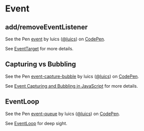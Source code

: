 # Event

## add/removeEventListener

<p data-height="300" data-theme-id="0" data-slug-hash="grZzbe" data-default-tab="js,result" data-user="luics" data-embed-version="2" class="codepen">See the Pen <a href="http://codepen.io/luics/pen/grZzbe/">event</a> by luics (<a href="http://codepen.io/luics">@luics</a>) on <a href="http://codepen.io">CodePen</a>.</p>
<script async src="//assets.codepen.io/assets/embed/ei.js"></script>  

See [EventTarget](https://developer.mozilla.org/en-US/docs/Web/API/EventTarget) for more details.


## Capturing vs Bubbling

<p data-height="400" data-theme-id="0" data-slug-hash="ONrZoq" data-default-tab="js,result" data-user="luics" data-embed-version="2" class="codepen">See the Pen <a href="http://codepen.io/luics/pen/ONrZoq/">event-capture-bubble</a> by luics (<a href="http://codepen.io/luics">@luics</a>) on <a href="http://codepen.io">CodePen</a>.</p>  
<script async src="//assets.codepen.io/assets/embed/ei.js"></script>  

See [Event Capturing and Bubbling in JavaScript](https://www.kirupa.com/html5/event_capturing_bubbling_javascript.htm) for more details.


## EventLoop

<p data-height="265" data-theme-id="0" data-slug-hash="oxVoqK" data-default-tab="js,result" data-user="luics" data-embed-version="2" class="codepen">See the Pen <a href="http://codepen.io/luics/pen/oxVoqK/">event-queue</a> by luics (<a href="http://codepen.io/luics">@luics</a>) on <a href="http://codepen.io">CodePen</a>.</p>
<script async src="//assets.codepen.io/assets/embed/ei.js"></script>  

See [EventLoop](https://developer.mozilla.org/en-US/docs/Web/JavaScript/EventLoop) for deep sight.

